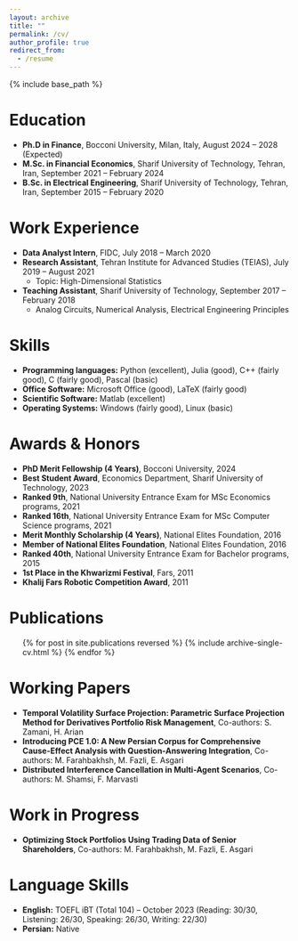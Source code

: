 ```yaml
---
layout: archive
title: ""
permalink: /cv/
author_profile: true
redirect_from:
  - /resume
---
```


{% include base_path %}

Education
======
* **Ph.D in Finance**, Bocconi University, Milan, Italy, August 2024 – 2028 (Expected)
* **M.Sc. in Financial Economics**, Sharif University of Technology, Tehran, Iran, September 2021 – February 2024
* **B.Sc. in Electrical Engineering**, Sharif University of Technology, Tehran, Iran, September 2015 – February 2020

Work Experience
======
* **Data Analyst Intern**, FIDC, July 2018 – March 2020
* **Research Assistant**, Tehran Institute for Advanced Studies (TEIAS), July 2019 – August 2021
  * Topic: High-Dimensional Statistics
* **Teaching Assistant**, Sharif University of Technology, September 2017 – February 2018
  * Analog Circuits, Numerical Analysis, Electrical Engineering Principles

Skills
======
* **Programming languages:** Python (excellent), Julia (good), C++ (fairly good), C (fairly good), Pascal (basic)
* **Office Software:** Microsoft Office (good), LaTeX (fairly good)
* **Scientific Software:** Matlab (excellent)
* **Operating Systems:** Windows (fairly good), Linux (basic)

Awards & Honors
======
* **PhD Merit Fellowship (4 Years)**, Bocconi University, 2024
* **Best Student Award**, Economics Department, Sharif University of Technology, 2023
* **Ranked 9th**, National University Entrance Exam for MSc Economics programs, 2021
* **Ranked 16th**, National University Entrance Exam for MSc Computer Science programs, 2021
* **Merit Monthly Scholarship (4 Years)**, National Elites Foundation, 2016
* **Member of National Elites Foundation**, National Elites Foundation, 2016
* **Ranked 40th**, National University Entrance Exam for Bachelor programs, 2015
* **1st Place in the Khwarizmi Festival**, Fars, 2011
* **Khalij Fars Robotic Competition Award**, 2011

Publications
======
<ul>{% for post in site.publications reversed %}
    {% include archive-single-cv.html %}
  {% endfor %}</ul>

Working Papers
======
* **Temporal Volatility Surface Projection: Parametric Surface Projection Method for Derivatives Portfolio Risk Management**, Co-authors: S. Zamani, H. Arian
* **Introducing PCE 1.0: A New Persian Corpus for Comprehensive Cause-Effect Analysis with Question-Answering Integration**, Co-authors: M. Farahbakhsh, M. Fazli, E. Asgari
* **Distributed Interference Cancellation in Multi-Agent Scenarios**, Co-authors: M. Shamsi, F. Marvasti

Work in Progress
======
* **Optimizing Stock Portfolios Using Trading Data of Senior Shareholders**, Co-authors: M. Farahbakhsh, M. Fazli, E. Asgari

Language Skills
======
* **English:** TOEFL iBT (Total 104) – October 2023 (Reading: 30/30, Listening: 26/30, Speaking: 26/30, Writing: 22/30)
* **Persian:** Native
